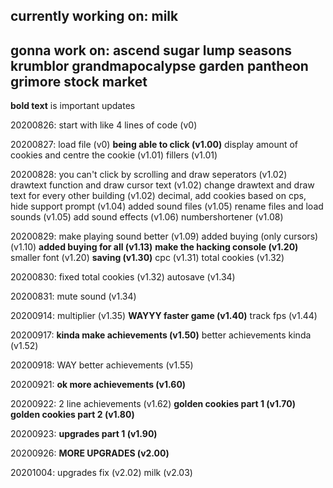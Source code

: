 currently working on:
milk
---
gonna work on:
ascend
sugar lump
seasons
krumblor
grandmapocalypse
garden
pantheon
grimore
stock market
---

**bold text** is important updates

20200826:
start with like 4 lines of code (v0)

20200827:
load file (v0)
**being able to click (v1.00)**
display amount of cookies and centre the cookie (v1.01)
fillers (v1.01)

20200828:
you can't click by scrolling and draw seperators (v1.02)
drawtext function and draw cursor text (v1.02)
change drawtext and draw text for every other building (v1.02)
decimal, add cookies based on cps, hide support prompt (v1.04)
added sound files (v1.05)
rename files and load sounds (v1.05)
add sound effects (v1.06)
numbershortener (v1.08)

20200829:
make playing sound better (v1.09)
added buying (only cursors) (v1.10)
**added buying for all (v1.13)**
**make the hacking console (v1.20)**
smaller font (v1.20)
**saving (v1.30)**
cpc (v1.31)
total cookies (v1.32)

20200830:
fixed total cookies (v1.32)
autosave (v1.34)

20200831:
mute sound (v1.34)

20200914:
multiplier (v1.35)
**WAYYY faster game (v1.40)**
track fps (v1.44)

20200917:
**kinda make achievements (v1.50)**
better achievements kinda (v1.52)

20200918:
WAY better achievements (v1.55)

20200921:
**ok more achievements (v1.60)**

20200922:
2 line achievements (v1.62)
**golden cookies part 1 (v1.70)**
**golden cookies part 2 (v1.80)**

20200923:
**upgrades part 1 (v1.90)**

20200926:
**MORE UPGRADES (v2.00)**

20201004:
upgrades fix (v2.02)
milk (v2.03)